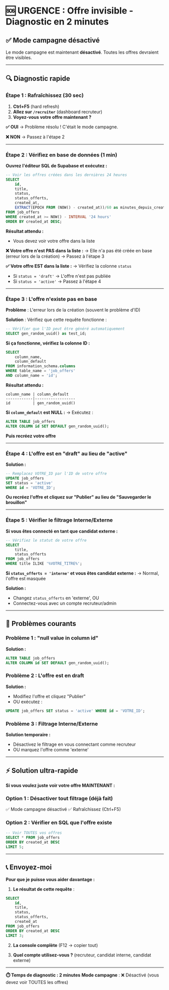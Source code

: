 # 🆘 URGENCE : Offre invisible - Diagnostic en 2 minutes

## ✅ Mode campagne désactivé

Le mode campagne est maintenant **désactivé**. Toutes les offres devraient être visibles.

---

## 🔍 Diagnostic rapide

### Étape 1 : Rafraîchissez (30 sec)

1. **Ctrl+F5** (hard refresh)
2. **Allez sur `/recruiter`** (dashboard recruteur)
3. **Voyez-vous votre offre maintenant ?**

**✅ OUI** → Problème résolu ! C'était le mode campagne.

**❌ NON** → Passez à l'étape 2

---

### Étape 2 : Vérifiez en base de données (1 min)

**Ouvrez l'éditeur SQL de Supabase et exécutez :**

```sql
-- Voir les offres créées dans les dernières 24 heures
SELECT 
    id,
    title,
    status,
    status_offerts,
    created_at,
    EXTRACT(EPOCH FROM (NOW() - created_at))/60 as minutes_depuis_creation
FROM job_offers
WHERE created_at >= NOW() - INTERVAL '24 hours'
ORDER BY created_at DESC;
```

**Résultat attendu :**
- Vous devez voir votre offre dans la liste

**❌ Votre offre n'est PAS dans la liste :**
→ Elle n'a pas été créée en base (erreur lors de la création)
→ Passez à l'étape 3

**✅ Votre offre EST dans la liste :**
→ Vérifiez la colonne `status`
   - Si `status = 'draft'` → L'offre n'est pas publiée
   - Si `status = 'active'` → Passez à l'étape 4

---

### Étape 3 : L'offre n'existe pas en base

**Problème** : L'erreur lors de la création (souvent le problème d'ID)

**Solution** : Vérifiez que cette requête fonctionne :

```sql
-- Vérifier que l'ID peut être généré automatiquement
SELECT gen_random_uuid() as test_id;
```

**Si ça fonctionne, vérifiez la colonne ID :**

```sql
SELECT 
    column_name, 
    column_default
FROM information_schema.columns
WHERE table_name = 'job_offers'
AND column_name = 'id';
```

**Résultat attendu :**
```
column_name | column_default
------------|------------------
id          | gen_random_uuid()
```

**Si `column_default` est NULL :**
→ Exécutez :

```sql
ALTER TABLE job_offers 
ALTER COLUMN id SET DEFAULT gen_random_uuid();
```

**Puis recréez votre offre**

---

### Étape 4 : L'offre est en "draft" au lieu de "active"

**Solution :**

```sql
-- Remplacez VOTRE_ID par l'ID de votre offre
UPDATE job_offers
SET status = 'active'
WHERE id = 'VOTRE_ID';
```

**Ou recréez l'offre et cliquez sur "Publier" au lieu de "Sauvegarder le brouillon"**

---

### Étape 5 : Vérifier le filtrage Interne/Externe

**Si vous êtes connecté en tant que candidat externe :**

```sql
-- Vérifiez le statut de votre offre
SELECT 
    title,
    status_offerts
FROM job_offers
WHERE title ILIKE '%VOTRE_TITRE%';
```

**Si `status_offerts = 'interne'` et vous êtes candidat externe :**
→ Normal, l'offre est masquée

**Solution :**
- Changez `status_offerts` en 'externe', OU
- Connectez-vous avec un compte recruteur/admin

---

## 🚨 Problèmes courants

### Problème 1 : "null value in column id"

**Solution :**
```sql
ALTER TABLE job_offers 
ALTER COLUMN id SET DEFAULT gen_random_uuid();
```

### Problème 2 : L'offre est en draft

**Solution :**
- Modifiez l'offre et cliquez "Publier"
- OU exécutez :
```sql
UPDATE job_offers SET status = 'active' WHERE id = 'VOTRE_ID';
```

### Problème 3 : Filtrage Interne/Externe

**Solution temporaire :**
- Désactivez le filtrage en vous connectant comme recruteur
- OU marquez l'offre comme 'externe'

---

## ⚡ Solution ultra-rapide

**Si vous voulez juste voir votre offre MAINTENANT :**

### Option 1 : Désactiver tout filtrage (déjà fait)
✅ Mode campagne désactivé
✅ Rafraîchissez (Ctrl+F5)

### Option 2 : Vérifier en SQL que l'offre existe

```sql
-- Voir TOUTES vos offres
SELECT * FROM job_offers 
ORDER BY created_at DESC 
LIMIT 5;
```

---

## 📞 Envoyez-moi

**Pour que je puisse vous aider davantage :**

1. **Le résultat de cette requête** :
```sql
SELECT 
    id,
    title,
    status,
    status_offerts,
    created_at
FROM job_offers
ORDER BY created_at DESC
LIMIT 3;
```

2. **La console complète** (F12 → copier tout)

3. **Quel compte utilisez-vous ?** (recruteur, candidat interne, candidat externe)

---

**⏱️ Temps de diagnostic : 2 minutes**
**Mode campagne** : ❌ Désactivé (vous devez voir TOUTES les offres)

